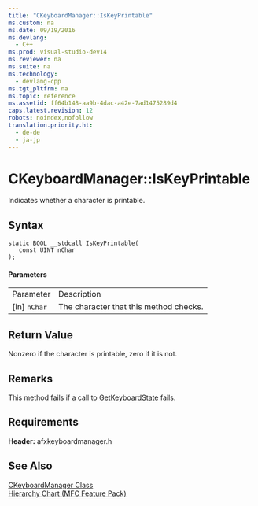 ```yaml
---
title: "CKeyboardManager::IsKeyPrintable"
ms.custom: na
ms.date: 09/19/2016
ms.devlang: 
  - C++
ms.prod: visual-studio-dev14
ms.reviewer: na
ms.suite: na
ms.technology: 
  - devlang-cpp
ms.tgt_pltfrm: na
ms.topic: reference
ms.assetid: ff64b148-aa9b-4dac-a42e-7ad1475289d4
caps.latest.revision: 12
robots: noindex,nofollow
translation.priority.ht: 
  - de-de
  - ja-jp
---
```

# CKeyboardManager::IsKeyPrintable
Indicates whether a character is printable.  
  
## Syntax  
  
```  
static BOOL __stdcall IsKeyPrintable(  
   const UINT nChar  
);  
```  
  
#### Parameters  
  
|||  
|-|-|  
|Parameter|Description|  
|[in] `nChar`|The character that this method checks.|  
  
## Return Value  
 Nonzero if the character is printable, zero if it is not.  
  
## Remarks  
 This method fails if a call to [GetKeyboardState](http://msdn.microsoft.com/library/windows/desktop/ms646299) fails.  
  
## Requirements  
 **Header:** afxkeyboardmanager.h  
  
## See Also  
 [CKeyboardManager Class](../vs140/CKeyboardManager-Class.md)   
 [Hierarchy Chart (MFC Feature Pack)](../vs140/Hierarchy-Chart.md)